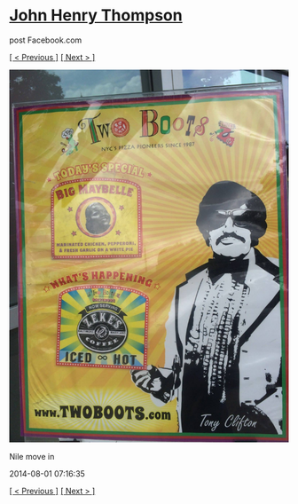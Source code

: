 # [John Henry Thompson](../README.md)
post Facebook.com

[[ < Previous ]](2014-08-01-6.md) [[ Next > ]](2014-08-01-8.md)

[![](../media/2014-08-01/Nile-move-in-6.jpg)](../README.md)

Nile move in

2014-08-01 07:16:35

[[ < Previous ]](2014-08-01-6.md) [[ Next > ]](2014-08-01-8.md)